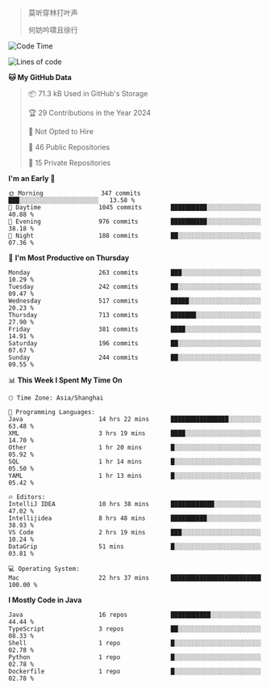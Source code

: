 > 莫听穿林打叶声
> 
> 何妨吟啸且徐行

<!-- ![Github Stats](https://github-readme-stats.vercel.app/api?username=catch6&count_private=true&show_icons=true&theme=gruvbox) -->

<!-- ![Top Langs](https://github-readme-stats.vercel.app/api/top-langs/?username=catch6&layout=compact) -->

<!--START_SECTION:waka-->
![Code Time](http://img.shields.io/badge/Code%20Time-1%2C267%20hrs%2010%20mins-blue)

![Lines of code](https://img.shields.io/badge/From%20Hello%20World%20I%27ve%20Written-9.4%20million%20lines%20of%20code-blue)

**🐱 My GitHub Data** 

> 📦 71.3 kB Used in GitHub's Storage 
 > 
> 🏆 29 Contributions in the Year 2024
 > 
> 🚫 Not Opted to Hire
 > 
> 📜 46 Public Repositories 
 > 
> 🔑 15 Private Repositories 
 > 
**I'm an Early 🐤** 

```text
🌞 Morning                347 commits         ███░░░░░░░░░░░░░░░░░░░░░░   13.58 % 
🌆 Daytime                1045 commits        ██████████░░░░░░░░░░░░░░░   40.88 % 
🌃 Evening                976 commits         ██████████░░░░░░░░░░░░░░░   38.18 % 
🌙 Night                  188 commits         ██░░░░░░░░░░░░░░░░░░░░░░░   07.36 % 
```
📅 **I'm Most Productive on Thursday** 

```text
Monday                   263 commits         ███░░░░░░░░░░░░░░░░░░░░░░   10.29 % 
Tuesday                  242 commits         ██░░░░░░░░░░░░░░░░░░░░░░░   09.47 % 
Wednesday                517 commits         █████░░░░░░░░░░░░░░░░░░░░   20.23 % 
Thursday                 713 commits         ███████░░░░░░░░░░░░░░░░░░   27.90 % 
Friday                   381 commits         ████░░░░░░░░░░░░░░░░░░░░░   14.91 % 
Saturday                 196 commits         ██░░░░░░░░░░░░░░░░░░░░░░░   07.67 % 
Sunday                   244 commits         ██░░░░░░░░░░░░░░░░░░░░░░░   09.55 % 
```


📊 **This Week I Spent My Time On** 

```text
🕑︎ Time Zone: Asia/Shanghai

💬 Programming Languages: 
Java                     14 hrs 22 mins      ████████████████░░░░░░░░░   63.48 % 
XML                      3 hrs 19 mins       ████░░░░░░░░░░░░░░░░░░░░░   14.70 % 
Other                    1 hr 20 mins        █░░░░░░░░░░░░░░░░░░░░░░░░   05.92 % 
SQL                      1 hr 14 mins        █░░░░░░░░░░░░░░░░░░░░░░░░   05.50 % 
YAML                     1 hr 13 mins        █░░░░░░░░░░░░░░░░░░░░░░░░   05.42 % 

🔥 Editors: 
IntelliJ IDEA            10 hrs 38 mins      ████████████░░░░░░░░░░░░░   47.02 % 
Intellijidea             8 hrs 48 mins       ██████████░░░░░░░░░░░░░░░   38.93 % 
VS Code                  2 hrs 19 mins       ███░░░░░░░░░░░░░░░░░░░░░░   10.24 % 
DataGrip                 51 mins             █░░░░░░░░░░░░░░░░░░░░░░░░   03.81 % 

💻 Operating System: 
Mac                      22 hrs 37 mins      █████████████████████████   100.00 % 
```

**I Mostly Code in Java** 

```text
Java                     16 repos            ███████████░░░░░░░░░░░░░░   44.44 % 
TypeScript               3 repos             ██░░░░░░░░░░░░░░░░░░░░░░░   08.33 % 
Shell                    1 repo              █░░░░░░░░░░░░░░░░░░░░░░░░   02.78 % 
Python                   1 repo              █░░░░░░░░░░░░░░░░░░░░░░░░   02.78 % 
Dockerfile               1 repo              █░░░░░░░░░░░░░░░░░░░░░░░░   02.78 % 
```




<!--END_SECTION:waka-->
